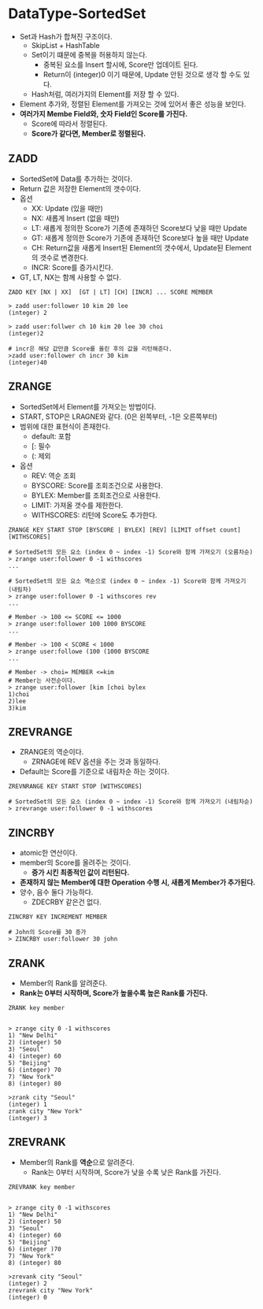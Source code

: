 # DataType-SortedSet
- Set과 Hash가 합쳐진 구조이다.
  - SkipList + HashTable
  - Set이기 떄문에 중복을 허용하지 않는다.
    - 중복된 요소를 Insert 할시에, Score만 업데이트 된다.
    - Return이 (integer)0 이기 때문에, Update 안된 것으로 생각 할 수도 있다.
  - Hash처럼, 여러가지의 Element를 저장 할 수 있다.
- Element 추가와, 정렬된 Element를 가져오는 것에 있어서 좋은 성능을 보인다.
- **여러가지 Membe Field와, 숫자 Field인 Score를 가진다.**
  - Score에 따라서 정렬된다.
  - **Score가 같다면, Member로 정렬된다.**

## ZADD
- SortedSet에 Data를 추가하는 것이다.
- Return 값은 저장한 Element의 갯수이다.
- 옵션
  - XX: Update (있을 때만)
  - NX: 새롭게 Insert (없을 때만)
  - LT: 새롭게 정의한 Score가 기존에 존재하던 Score보다 낮을 때만 Update
  - GT: 새롭게 정의한 Score가 기존에 존재하던 Score보다 높을 때만 Update
  - CH: Return값을 새롭게 Insert된 Element의 갯수에서, Update된 Element의 갯수로 변경한다.
  - INCR: Score를 증가시킨다.
- GT, LT, NX는 함께 사용할 수 없다.
```shell
ZADD KEY [NX | XX]  [GT | LT] [CH] [INCR] ... SCORE MEMBER

> zadd user:follower 10 kim 20 lee
(integer) 2

> zadd user:follwer ch 10 kim 20 lee 30 choi
(integer)2

# incr은 해당 값만큼 Score를 올린 후의 값을 리턴해준다.
>zadd user:follower ch incr 30 kim
(integer)40
```


## ZRANGE
- SortedSet에서 Element를 가져오는 방법이다.
- START, STOP은 LRAGNE와 같다. (0은 왼쪽부터, -1은 오른쪽부터)
- 범위에 대한 표현식이 존재한다.
  - default: 포함
  - [: 필수
  - (: 제외
- 옵션
  - REV: 역순 조회
  - BYSCORE: Score를 조회조건으로 사용한다.
  - BYLEX: Member를 조회조건으로 사용한다.
  - LIMIT: 가져올 갯수를 제한한다.
  - WITHSCORES: 리턴에 Score도 추가한다.

```shell
ZRANGE KEY START STOP [BYSCORE | BYLEX] [REV] [LIMIT offset count] [WITHSCORES]

# SortedSet의 모든 요소 (index 0 ~ index -1) Score와 함께 가져오기 (오름차순)
> zrange user:follower 0 -1 withscores
...

# SortedSet의 모든 요소 역순으로 (index 0 ~ index -1) Score와 함께 가져오기 (내림차)
> zrange user:follower 0 -1 withscores rev
...

# Member -> 100 <= SCORE <= 1000
> zrange user:follower 100 1000 BYSCORE
...

# Member -> 100 < SCORE < 1000
> zrange user:followe (100 (1000 BYSCORE
...

# Member -> choi= MEMBER <=kim
# Member는 사전순이다.
> zrange user:follower [kim [choi bylex
1)choi
2)lee
3)kim
```

## ZREVRANGE
- ZRANGE의 역순이다.
  - ZRNAGE에 REV 옵션을 주는 것과 동일하다.
- Default는 Score를 기준으로 내림차순 하는 것이다.
```shell
ZREVNRANGE KEY START STOP [WITHSCORES]

# SortedSet의 모든 요소 (index 0 ~ index -1) Score와 함께 가져오기 (내림차순)
> zrevrange user:follower 0 -1 withscores
```


## ZINCRBY
- atomic한 연산이다.
- member의 Score를 올려주는 것이다.
  - **증가 시킨 최종적인 값이 리턴된다.**
- **존재하지 않는 Member에 대한 Operation 수행 시, 새롭게 Member가 추가된다.**
- 양수, 음수 둘다 가능하다.
  - ZDECRBY 같은건 없다.
```shell
ZINCRBY KEY INCREMENT MEMBER

# John의 Score를 30 증가
> ZINCRBY user:follower 30 john
```

## ZRANK
- Member의 Rank를 알려준다.
- **Rank는 0부터 시작하며, Score가 높을수록 높은 Rank를 가진다.**
```shell
ZRANK key member


> zrange city 0 -1 withscores
1) "New Delhi"
2) (integer) 50
3) "Seoul"
4) (integer) 60
5) "Beijing"
6) (integer) 70
7) "New York"
8) (integer) 80

>zrank city "Seoul"
(integer) 1
zrank city "New York"
(integer) 3
```

## ZREVRANK
- Member의 Rank를 **역순**으로 알려준다.
  - Rank는 0부터 시작하며, Score가 낮을 수록 낮은 Rank를 가진다.
```shell
ZREVRANK key member


> zrange city 0 -1 withscores
1) "New Delhi"
2) (integer) 50
3) "Seoul"
4) (integer) 60
5) "Beijing"
6) (integer )70
7) "New York"
8) (integer) 80

>zrevank city "Seoul"
(integer) 2
zrevrank city "New York"
(integer) 0
```
  